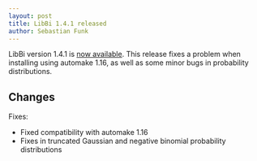 ```yaml
---
layout: post
title: LibBi 1.4.1 released
author: Sebastian Funk
---
```


LibBi version 1.4.1 is [now available](https://github.com/lawmurray/LibBi/archive/1.4.1.tar.gz). This release fixes a problem when installing using automake 1.16, as well as some minor bugs in probability distributions.

Changes
-------

Fixes:
* Fixed compatibility with automake 1.16
* Fixes in truncated Gaussian and negative binomial probability distributions

